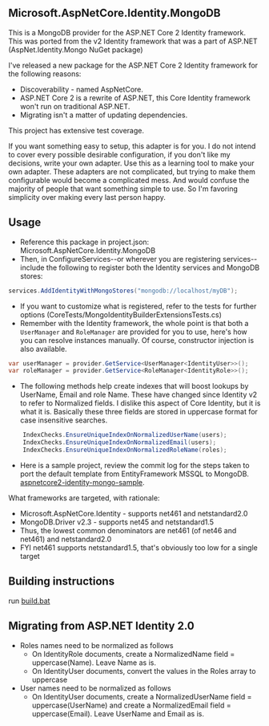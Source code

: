 ﻿## Microsoft.AspNetCore.Identity.MongoDB

This is a MongoDB provider for the ASP.NET Core 2 Identity framework. This was ported from the v2 Identity framework that was a part of ASP.NET (AspNet.Identity.Mongo NuGet package)

I've released a new package for the ASP.NET Core 2 Identity framework for the following reasons:
- Discoverability - named AspNetCore.
- ASP.NET Core 2 is a rewrite of ASP.NET, this Core Identity framework won't run on traditional ASP.NET.
- Migrating isn't a matter of updating dependencies.

This project has extensive test coverage. 

If you want something easy to setup, this adapter is for you. I do not intend to cover every possible desirable configuration, if you don't like my decisions, write your own adapter. Use this as a learning tool to make your own adapter. These adapters are not complicated, but trying to make them configurable would become a complicated mess. And would confuse the majority of people that want something simple to use. So I'm favoring simplicity over making every last person happy.

## Usage

- Reference this package in project.json: Microsoft.AspNetCore.Identity.MongoDB
- Then, in ConfigureServices--or wherever you are registering services--include the following to register both the Identity services and MongoDB stores:

```csharp
services.AddIdentityWithMongoStores("mongodb://localhost/myDB");
```

- If you want to customize what is registered, refer to the tests for further options (CoreTests/MongoIdentityBuilderExtensionsTests.cs)
- Remember with the Identity framework, the whole point is that both a `UserManager` and `RoleManager` are provided for you to use, here's how you can resolve instances manually. Of course, constructor injection is also available.

```csharp
var userManager = provider.GetService<UserManager<IdentityUser>>();
var roleManager = provider.GetService<RoleManager<IdentityRole>>();
```

- The following methods help create indexes that will boost lookups by UserName, Email and role Name. These have changed since Identity v2 to refer to Normalized fields. I dislike this aspect of Core Identity, but it is what it is. Basically these three fields are stored in uppercase format for case insensitive searches.

```csharp
	IndexChecks.EnsureUniqueIndexOnNormalizedUserName(users);
	IndexChecks.EnsureUniqueIndexOnNormalizedEmail(users);
	IndexChecks.EnsureUniqueIndexOnNormalizedRoleName(roles);
```

- Here is a sample project, review the commit log for the steps taken to port the default template from EntityFramework MSSQL to MongoDB. [aspnetcore2-identity-mongo-sample](https://github.com/alextochetto/2017.02).

What frameworks are targeted, with rationale:

- Microsoft.AspNetCore.Identity - supports net461 and netstandard2.0
- MongoDB.Driver v2.3 - supports net45 and netstandard1.5
- Thus, the lowest common denominators are net461 (of net46 and net461) and netstandard2.0 
- FYI net461 supports netstandard1.5, that's obviously too low for a single target

## Building instructions

run [build.bat](./build.bat)

## Migrating from ASP.NET Identity 2.0

- Roles names need to be normalized as follows
	- On IdentityRole documents, create a NormalizedName field = uppercase(Name). Leave Name as is.
	- On IdentityUser documents, convert the values in the Roles array to uppercase
- User names need to be normalized as follows
	- On IdentityUser documents, create a NormalizedUserName field = uppercase(UserName) and create a NormalizedEmail field = uppercase(Email). Leave UserName and Email as is.
